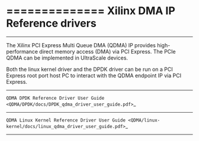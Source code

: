 ==============
Xilinx DMA IP Reference drivers
==============

-------------------------------------------------------------------------------
The Xilinx PCI Express Multi Queue DMA (QDMA) IP provides high-performance direct memory access (DMA) via PCI Express. The PCIe QDMA can be implemented in UltraScale devices.

Both the linux kernel driver and the DPDK driver can be run on a PCI Express root port host PC to interact with the QDMA endpoint IP via PCI Express.

-------------------------------------------------------------------------------

`QDMA DPDK Reference Driver User Guide <QDMA/DPDK/docs/DPDK_qdma_driver_user_guide.pdf>`_

-------------------------------------------------------------------------------

`QDMA Linux Kernel Reference Driver User Guide <QDMA/linux-kernel/docs/linux_qdma_driver_user_guide.pdf>`_

-------------------------------------------------------------------------------
